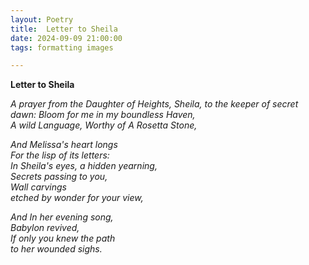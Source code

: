 ```yaml
---
layout: Poetry
title:  Letter to Sheila
date: 2024-09-09 21:00:00
tags: formatting images

---
```

**Letter to Sheila**

*A prayer from the Daughter of Heights, Sheila,
to the keeper of secret dawn:
Bloom for me in my boundless Haven,  
A wild Language,
Worthy of
A Rosetta Stone,* 

*And Melissa's heart longs  
For the lisp of its letters:  
In Sheila's eyes, a hidden yearning,  
Secrets passing to you,  
Wall carvings  
etched by wonder for your view,* 

*And In her evening song,  
Babylon revived,  
If only you knew the path  
to her wounded sighs.*
